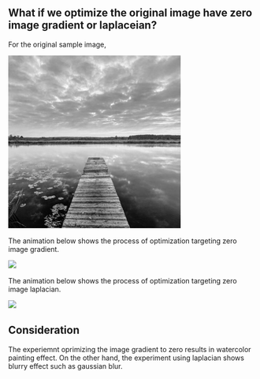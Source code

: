 ## What if we optimize the original image have zero image gradient or laplaceian?

For the original sample image, 

<img src = "https://raw.githubusercontent.com/KIMGEONUNG/comar-exp/main/experments/zero_grad_laplace/sample_gray.jpg" width = "350">

The animation below shows the process of optimization targeting zero image gradient.

<img src = "https://raw.githubusercontent.com/KIMGEONUNG/comar-exp/main/experments/zero_grad_laplace/results_gradient/animation.gif" width = "350">

The animation below shows the process of optimization targeting zero image laplacian.

<img src = "https://raw.githubusercontent.com/KIMGEONUNG/comar-exp/main/experments/zero_grad_laplace/results_laplacian/animation.gif" width = "350">


## Consideration

The experiemnt oprimizing the image gradient to zero results in watercolor painting effect.
On the other hand, the experiment using laplacian shows blurry effect such as gaussian blur.
